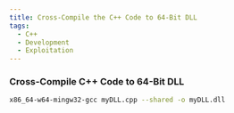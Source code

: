 ```yaml
---
title: Cross-Compile the C++ Code to 64-Bit DLL
tags:
  - C++
  - Development
  - Exploitation
---
```


### Cross-Compile C++ Code to 64-Bit DLL

```bash cross-c
x86_64-w64-mingw32-gcc myDLL.cpp --shared -o myDLL.dll
```